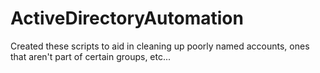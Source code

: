 # ActiveDirectoryAutomation
Created these scripts to aid in cleaning up poorly named accounts, ones that aren't part of certain groups, etc... 
